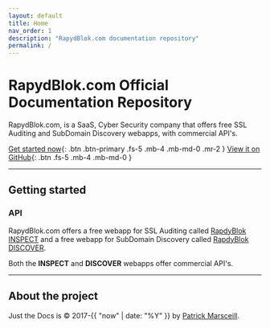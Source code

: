 ```yaml
---
layout: default
title: Home
nav_order: 1
description: "RapydBlok.com documentation repository"
permalink: /
---
```


# RapydBlok.com Official Documentation Repository

RapydBlok.com, is a SaaS, Cyber Security company that offers free SSL Auditing and SubDomain Discovery webapps, with commercial API's.

[Get started now](#getting-started){: .btn .btn-primary .fs-5 .mb-4 .mb-md-0 .mr-2 } [View it on GitHub](https://github.com/RapydBlok/rapydblok.github.io){: .btn .fs-5 .mb-4 .mb-md-0 }

---

## Getting started

### API
RapydBlok.com offers a free webapp for SSL Auditing called [RapdyBlok INSPECT](https://inspect.rapydblok.com) and a free webapp for SubDomain Discovery called [RapdyBlok DISCOVER](https://discover.rapydblok.com).

Both the <b>INSPECT</b> and <b>DISCOVER</b> webapps offer commercial API's.

---

## About the project

Just the Docs is &copy; 2017-{{ "now" | date: "%Y" }} by [Patrick Marsceill](http://patrickmarsceill.com).
